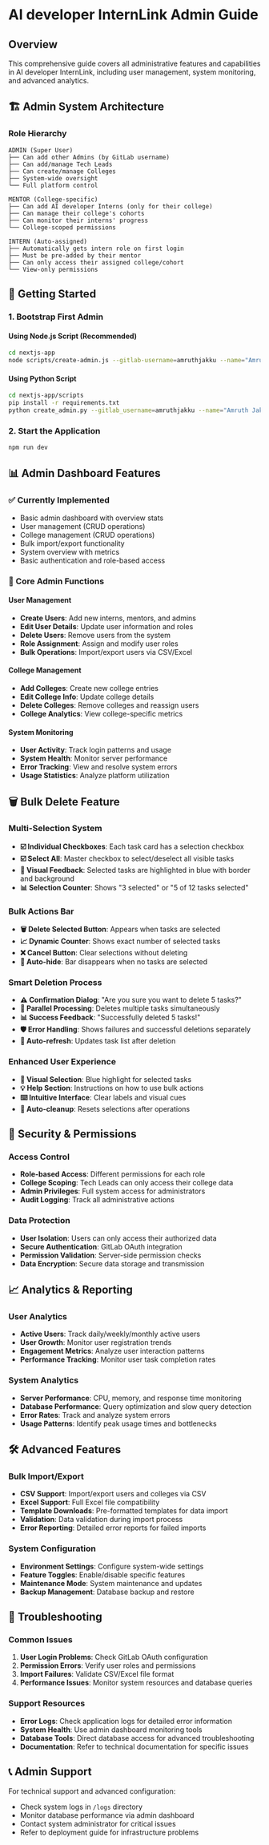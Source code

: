 # AI developer InternLink Admin Guide

## Overview
This comprehensive guide covers all administrative features and capabilities in AI developer InternLink, including user management, system monitoring, and advanced analytics.

## 🏗️ Admin System Architecture

### Role Hierarchy
```
ADMIN (Super User)
├── Can add other Admins (by GitLab username)
├── Can add/manage Tech Leads
├── Can create/manage Colleges
├── System-wide oversight
└── Full platform control

MENTOR (College-specific)
├── Can add AI developer Interns (only for their college)
├── Can manage their college's cohorts
├── Can monitor their interns' progress
└── College-scoped permissions

INTERN (Auto-assigned)
├── Automatically gets intern role on first login
├── Must be pre-added by their mentor
├── Can only access their assigned college/cohort
└── View-only permissions
```

## 🚀 Getting Started

### 1. Bootstrap First Admin

#### Using Node.js Script (Recommended)
```bash
cd nextjs-app
node scripts/create-admin.js --gitlab-username=amruthjakku --name="Amruth Jakku" --email="amruth@example.com"
```

#### Using Python Script
```bash
cd nextjs-app/scripts
pip install -r requirements.txt
python create_admin.py --gitlab_username=amruthjakku --name="Amruth Jakku" --email="amruth@example.com"
```

### 2. Start the Application
```bash
npm run dev
```

## 📊 Admin Dashboard Features

### ✅ Currently Implemented
- Basic admin dashboard with overview stats
- User management (CRUD operations)
- College management (CRUD operations)
- Bulk import/export functionality
- System overview with metrics
- Basic authentication and role-based access

### 🔧 Core Admin Functions

#### User Management
- **Create Users**: Add new interns, mentors, and admins
- **Edit User Details**: Update user information and roles
- **Delete Users**: Remove users from the system
- **Role Assignment**: Assign and modify user roles
- **Bulk Operations**: Import/export users via CSV/Excel

#### College Management
- **Add Colleges**: Create new college entries
- **Edit College Info**: Update college details
- **Delete Colleges**: Remove colleges and reassign users
- **College Analytics**: View college-specific metrics

#### System Monitoring
- **User Activity**: Track login patterns and usage
- **System Health**: Monitor server performance
- **Error Tracking**: View and resolve system errors
- **Usage Statistics**: Analyze platform utilization

## 🗑️ Bulk Delete Feature

### Multi-Selection System
- **☑️ Individual Checkboxes**: Each task card has a selection checkbox
- **☑️ Select All**: Master checkbox to select/deselect all visible tasks
- **🎯 Visual Feedback**: Selected tasks are highlighted in blue with border and background
- **📊 Selection Counter**: Shows "3 selected" or "5 of 12 tasks selected"

### Bulk Actions Bar
- **🗑️ Delete Selected Button**: Appears when tasks are selected
- **📈 Dynamic Counter**: Shows exact number of selected tasks
- **❌ Cancel Button**: Clear selections without deleting
- **🔄 Auto-hide**: Bar disappears when no tasks are selected

### Smart Deletion Process
- **⚠️ Confirmation Dialog**: "Are you sure you want to delete 5 tasks?"
- **🚀 Parallel Processing**: Deletes multiple tasks simultaneously
- **📊 Success Feedback**: "Successfully deleted 5 tasks!"
- **🛡️ Error Handling**: Shows failures and successful deletions separately
- **🔄 Auto-refresh**: Updates task list after deletion

### Enhanced User Experience
- **🎨 Visual Selection**: Blue highlight for selected tasks
- **💡 Help Section**: Instructions on how to use bulk actions
- **⌨️ Intuitive Interface**: Clear labels and visual cues
- **🧹 Auto-cleanup**: Resets selections after operations

## 🔐 Security & Permissions

### Access Control
- **Role-based Access**: Different permissions for each role
- **College Scoping**: Tech Leads can only access their college data
- **Admin Privileges**: Full system access for administrators
- **Audit Logging**: Track all administrative actions

### Data Protection
- **User Isolation**: Users can only access their authorized data
- **Secure Authentication**: GitLab OAuth integration
- **Permission Validation**: Server-side permission checks
- **Data Encryption**: Secure data storage and transmission

## 📈 Analytics & Reporting

### User Analytics
- **Active Users**: Track daily/weekly/monthly active users
- **User Growth**: Monitor user registration trends
- **Engagement Metrics**: Analyze user interaction patterns
- **Performance Tracking**: Monitor user task completion rates

### System Analytics
- **Server Performance**: CPU, memory, and response time monitoring
- **Database Performance**: Query optimization and slow query detection
- **Error Rates**: Track and analyze system errors
- **Usage Patterns**: Identify peak usage times and bottlenecks

## 🛠️ Advanced Features

### Bulk Import/Export
- **CSV Support**: Import/export users and colleges via CSV
- **Excel Support**: Full Excel file compatibility
- **Template Downloads**: Pre-formatted templates for data import
- **Validation**: Data validation during import process
- **Error Reporting**: Detailed error reports for failed imports

### System Configuration
- **Environment Settings**: Configure system-wide settings
- **Feature Toggles**: Enable/disable specific features
- **Maintenance Mode**: System maintenance and updates
- **Backup Management**: Database backup and restore

## 🚨 Troubleshooting

### Common Issues
1. **User Login Problems**: Check GitLab OAuth configuration
2. **Permission Errors**: Verify user roles and permissions
3. **Import Failures**: Validate CSV/Excel file format
4. **Performance Issues**: Monitor system resources and database queries

### Support Resources
- **Error Logs**: Check application logs for detailed error information
- **System Health**: Use admin dashboard monitoring tools
- **Database Tools**: Direct database access for advanced troubleshooting
- **Documentation**: Refer to technical documentation for specific issues

## 📞 Admin Support

For technical support and advanced configuration:
- Check system logs in `/logs` directory
- Monitor database performance via admin dashboard
- Contact system administrator for critical issues
- Refer to deployment guide for infrastructure problems